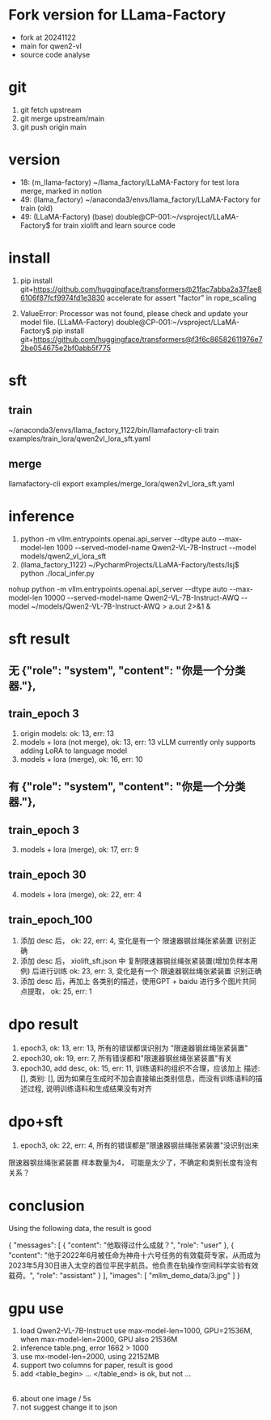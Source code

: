 
# Fork version for LLama-Factory

- fork at 20241122
- main for qwen2-vl
- source code analyse

# git 
1. git fetch upstream
2. git merge upstream/main
3. git push origin main

# version

- 18: (m_llama-factory) ~/llama_factory/LLaMA-Factory for test lora merge, marked in notion
- 49: (llama_factory) ~/anaconda3/envs/llama_factory/LLaMA-Factory for train (old)
- 49: (LLaMA-Factory) (base) double@CP-001:~/vsproject/LLaMA-Factory$  for train xiolift and learn source code

# install
1. pip install git+https://github.com/huggingface/transformers@21fac7abba2a37fae86106f87fcf9974fd1e3830 accelerate
    for assert "factor" in rope_scaling

2. ValueError: Processor was not found, please check and update your model file.
    (LLaMA-Factory) double@CP-001:~/vsproject/LLaMA-Factory$ pip install git+https://github.com/huggingface/transformers@f3f6c86582611976e72be054675e2bf0abb5f775

# sft

## train
~/anaconda3/envs/llama_factory_1122/bin/llamafactory-cli train examples/train_lora/qwen2vl_lora_sft.yaml

## merge
llamafactory-cli export examples/merge_lora/qwen2vl_lora_sft.yaml

# inference
1. python -m vllm.entrypoints.openai.api_server --dtype auto --max-model-len 1000 --served-model-name Qwen2-VL-7B-Instruct --model models/qwen2_vl_lora_sft
2. (llama_factory_1122) ~/PycharmProjects/LLaMA-Factory/tests/lsj$ python ./local_infer.py

nohup python -m vllm.entrypoints.openai.api_server --dtype auto --max-model-len 10000 --served-model-name Qwen2-VL-7B-Instruct-AWQ --model ~/models/Qwen2-VL-7B-Instruct-AWQ > a.out 2>&1 &

# sft result

## 无 {"role": "system", "content": "你是一个分类器."},
## train_epoch 3

1. origin models:  ok: 13, err: 13
2. models + lora (not merge), ok: 13, err: 13 vLLM currently only supports adding LoRA to language model
3. models + lora (merge), ok: 16, err: 10

 
## 有 {"role": "system", "content": "你是一个分类器."},
## train_epoch 3
3. models + lora (merge), ok: 17, err: 9

## train_epoch 30
4. models + lora (merge), ok: 22, err: 4

## train_epoch_100
1. 添加 desc 后， ok: 22, err: 4, 变化是有一个 限速器钢丝绳张紧装置 识别正确
2. 添加 desc 后， xiolift_sft.json 中 复制限速器钢丝绳张紧装置(增加负样本用例) 后进行训练 ok: 23, err: 3, 变化是有一个 限速器钢丝绳张紧装置 识别正确
3. 添加 desc 后，再加上 各类别的描述，使用GPT + baidu 进行多个图片共同点提取， ok: 25, err: 1


# dpo result
1. epoch3, ok: 13, err: 13, 所有的错误都误识别为 "限速器钢丝绳张紧装置"
2. epoch30, ok: 19, err: 7, 所有错误都和"限速器钢丝绳张紧装置"有关
3. epoch30, add desc, ok: 15, err: 11, 训练语料的组织不合理，应该加上 描述: [], 类别: [], 
   因为如果在生成时不加会直接输出类别信息，而没有训练语料的描述过程, 说明训练语料和生成结果没有对齐

# dpo+sft
1. epoch3, ok: 22, err: 4, 所有的错误都是"限速器钢丝绳张紧装置"没识别出来

限速器钢丝绳张紧装置 样本数量为4， 可能是太少了，不确定和类别长度有没有关系？

# conclusion

Using the following data, the result is good

  {
    "messages": [
      {
        "content": "<image>他取得过什么成就？",
        "role": "user"
      },
      {
        "content": "他于2022年6月被任命为神舟十六号任务的有效载荷专家，从而成为2023年5月30日进入太空的首位平民宇航员。他负责在轨操作空间科学实验有效载荷。",
        "role": "assistant"
      }
    ],
    "images": [
      "mllm_demo_data/3.jpg"
    ]
  }
  
# gpu use

1. load Qwen2-VL-7B-Instruct use max-model-len=1000, GPU=21536M, when max-model-len=2000, GPU also 21536M
2. inference table.png, error 1662 > 1000
3. use mx-model-len=2000, using 22152MB
4. support two columns for paper, result is good
5. add <table_begin> ... </table_end> is ok, but not <table> ... </table>
6. about one image / 5s
7. not suggest change it to json

